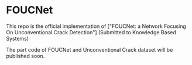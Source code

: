 # FOUCNet
This repo is the official implementation of ["FOUCNet: a Network Focusing On Unconventional Crack Detection"] (Submitted to Knowledge Based Systems)  

The part code of FOUCNet and Unconventional Crack dataset will be published soon.
